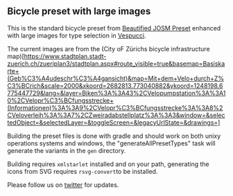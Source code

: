 ## Bicycle preset with large images

This is the standard bicycle preset from [Beautified JOSM Preset](https://github.com/simonpoole/beautified-JOSM-preset) 
enhanced with large images for type selection in [Vespucci](https://vespucci.io/).

The current images are from the (City oF Zürichs bicycle infrastructure map)[https://www.stadtplan.stadt-zuerich.ch/zueriplan3/stadtplan.aspx#route_visible=true&basemap=Basiskarte+(Geb%C3%A4udeschr%C3%A4gansicht)&map=Mit+dem+Velo+durch+Z%C3%BCrich&scale=2000&xkoord=2682813.773040882&ykoord=1248198.6775447729&lang=&layer=Biken%3A%3A43%2CVelopumpstation%3A%3A10%2CVelopr%C3%BCfungsstrecke+(Informationen)%3A%3A9%2CVelopr%C3%BCfungsstrecke%3A%3A8%2CVeloverleih%3A%3A7%2CZweiradabstellplatz%3A%3A3&window=&selectedObject=&selectedLayer=&toggleScreen=&legacyUrlState=&drawings=]

Building the preset files is done with gradle and should work on both unixy operations systems and windows, the "generateAllPresetTypes" task will generate the variants in the `gen` directory.

Building requires `xmlstarlet` installed and on your path, generating the icons from SVG requires `rsvg-convert`to be installed.

Please follow us on [twitter](https://twitter.com/search?q=vespucci_editor) for updates.
